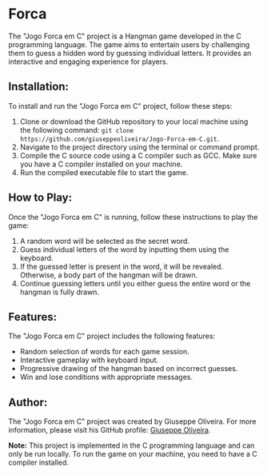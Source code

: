 <h1>Forca</h1>
<p>The "Jogo Forca em C" project is a Hangman game developed in the C programming language. The game aims to entertain users by challenging them to guess a hidden word by guessing individual letters. It provides an interactive and engaging experience for players.</p>

<h2>Installation:</h2>
<p>To install and run the "Jogo Forca em C" project, follow these steps:</p>
<ol>
  <li>Clone or download the GitHub repository to your local machine using the following command: <code>git clone https://github.com/giuseppeoliveira/Jogo-Forca-em-C.git</code>.</li>
  <li>Navigate to the project directory using the terminal or command prompt.</li>
  <li>Compile the C source code using a C compiler such as GCC. Make sure you have a C compiler installed on your machine.</li>
  <li>Run the compiled executable file to start the game.</li>
</ol>

<h2>How to Play:</h2>
<p>Once the "Jogo Forca em C" is running, follow these instructions to play the game:</p>
<ol>
  <li>A random word will be selected as the secret word.</li>
  <li>Guess individual letters of the word by inputting them using the keyboard.</li>
  <li>If the guessed letter is present in the word, it will be revealed. Otherwise, a body part of the hangman will be drawn.</li>
  <li>Continue guessing letters until you either guess the entire word or the hangman is fully drawn.</li>
</ol>

<h2>Features:</h2>
<p>The "Jogo Forca em C" project includes the following features:</p>
<ul>
  <li>Random selection of words for each game session.</li>
  <li>Interactive gameplay with keyboard input.</li>
  <li>Progressive drawing of the hangman based on incorrect guesses.</li>
  <li>Win and lose conditions with appropriate messages.</li>
</ul>

<h2>Author:</h2>
<p>The "Jogo Forca em C" project was created by Giuseppe Oliveira. For more information, please visit his GitHub profile: <a href="https://github.com/giuseppeoliveira">Giuseppe Oliveira</a>.</p>
<p><strong>Note:</strong> This project is implemented in the C programming language and can only be run locally. To run the game on your machine, you need to have a C compiler installed.</p>

